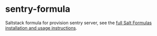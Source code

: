 # sentry-formula
Saltstack formula for provision sentry server, see the [full Salt Formulas installation and usage instructions](https://docs.saltstack.com/en/latest/topics/development/conventions/formulas.html).
